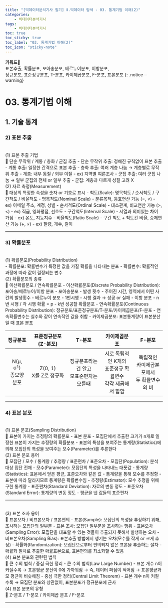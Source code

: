 ```yaml
---
title: "[빅데이터분석기사 필기] Ⅱ.빅데이터 탐색 - 03. 통계기법 이해(2)"
categories:
    - 빅데이터분석기사
tags:
    - 빅데이터분석기사
toc: true
toc_sticky: true
toc_label: "03. 통계기법 이해(2)"
toc_icon: "sticky-note"
---
```


**키워드🔑**<br>
표본추출, 확률분포, 포아송분포, 베르누이분포, 이항분포, 
<br>정규분포, 표준정규분포, T-분포, 카이제곱분포, F-분포, 표본분포
{: .notice--warning}

# 03. 통계기법 이해

## 1. 기술 통계

### 2) 표본 추출

<br>
(1) 표본 추출 기법<br>
📌 단순 무작위 / 계통 / 층화 / 군집 추출
- 단순 무작위 추출: 정해진 규칙없이 표본 추출
- 계통 추출: 일정한 간격으로 표본 추출
- 층화 추출: 여러 계층 나눔 → 계층별로 무작위 추출
    - 계층: 내부 동질 / 외부 이질
    - ex) 지역별 여론조사
- 군집 추출: 여러 군집 나눔 → 일부 군집의 전체 or 일부 추출
    - 군집: 계층과 다르게 성질 고려 X

<br>
(2) 자료 측정(Measurement)<br>
📌 대상의 특정한 속성을 숫자 or 기호로 표시
- 척도(Scale): 명목척도 / 순서척도 / 구간척도 / 비율척도
- 명목척도(Nominal Scale)
    - 분류목적, 등호연산 가능 (=, ≠)
    - ex) 이메일 주소, 계정, 성별
- 순서척도(Ordinal Scale)
    - 대소관계, 비교연산 가능 (>, <)
    - ex) 직급, 영화평점, 선호도
- 구간척도(Interval Scale)
    - 서열과 의미있는 차이 가짐
    - ex) 온도, 지능지수
- 비율척도(Ratio Scale)
    - 구간 척도 + 척도간 비율, 승제연산 가능 (÷, ×)
    - ex) 질량, 개수, 길이

---

### 3) 확률분포

<br>
(1) 확률분포(Probability Distribution)<br>
- 확률분포: 확률변수가 특정한 값을 가질 확률을 나타내는 분포
- 확률변수: 확률적인 과정에 따라 값이 결정되는 변수

<br>
(2) 확률분포의 종류<br>
📌 이산확률분포 / 연속확률분포
- 이산확률분포(Discrete Probability Distribution): 포아송/베르누이/이항 분포
    - 포아송분포
        - 발생 횟수
        - 주어진 시간, 영역에서 어떤 사건의 발생횟수
    - 베르누이 분포
        - 1번시행
        - 시행 결과 → 성공 or 실패
    - 이항 분포
        - n번 시행 / 각 시행 확률 = p
        - k번 성공할 확률분포
- 연속확률분포(Continuous Probability Distribution): 정규분포/표준정규분포/T-분포/카이제곱분포/F-분포
    - 연속확률변수는 실수와 같이 연속적인 값을 취함
    - 카이제곱분포: 표본통계량이 표본분산일 때 표본 분포

|정규분포|	표준정규분포 (Z-분포)|T-분포|카이제곱분포|F-분포|
| :-----: | :-----: | :-----: | :-----: | :-----: |
|N(μ, σ²)<br>종모양 분포|Z(0, 1)<br>X를 Z로 정규화|정규분포라는 건 알고<br>모표준편차는 모를때|서로 독립적인 K개의<br>표준정규 확률변수<br>각각 제곱해서 합함|독립적인<br>카이제곱분포에서<br>두 확률변수의 비|

---

### 4) 표본 분포

<br>
(1) 표본 분포(Sampling Distribution)<br>
📌 표본이 가지는 추정량의 확률분포
- 표본 분포
    - 모집단에서 추출한 크기가 n개로 일정한 표본이 가지는 추정량의 확률분포
- 표본의 특성을 보여주는 통계량(Statistics)에 의해 모집단의 특성을 보여주는 모수(Parameter)를 추론한다

<br>
(2) 표본 분포 용어<br>
📌 모집단 / 모수 / 통계량 / 추정량 / 표준편차 / 표준오차
- 모집단(Population): 분석 대상 집단 전체
- 모수(Parameter): 모집단의 특성을 나타내느 대푯값
- 통계량(Statistics): 표본에서 얻은 평균, 표준오차와 같은 값
    - 통계량을 통해 모수를 추정함
    - 표본에 따라 달라지므로 통계량은 확률변수임
- 추정량(Estimator): 모수 추정을 위해 구한 통계량
- 표준편차(Standard Deviation): 자료의 변동 정도
- 표준오차(Standard Error): 통계량의 변동 정도
    - 평균을 낸 값들의 표준편차

---

<br>
(3) 표본 조사 용어<br>
📌 표본오차 / 비표본오차 / 표본편의
- 표본(Sample): 모집단의 특성을 추정하기 위해, 조사하는 모집단의 일부분
- 표본 조사: 모집단 일부분을 조사하는 행위
- 표본오차(Sampling Error): 모집단을 대표할 수 있는 것들이 추출되지 못해서 발생하는 오차
- 비표본오차(Sampling Bias): 표본추출 방법에서 생기는 오차(모수를 작게 or 크게 추정)
    - 확률화(Randomization): 모집단으로부터 편의되지 않은 표본을 추출하는 절차
    - 확률화 절차로 추출한 확률표본으로, 표본편의를 최소화할 수 있음

<br>
(4) 표본 분포와 관련된 법칙<br>
📌 큰 수의 법칙 / 중심 극한 정리
- 큰 수의 법칙(Law Large Number)
    - 표본 개수 n이 커질수록 → 표본평균 분산이 0에 가까워짐 → 즉, 데이터 퍼짐이 적어짐 → 표본평균과 모 평균이 비슷해짐
- 중심 극한 정리(Central Limit Theorem)
    - 표본 개수 n이 커질수록 → 모집단 분포와 상관없이, 표본분포가 정규분포에 근사

<br>
(4) 표본 분포의 유형<br>
📌 Z-분포 / T-분포 / 카이제곱 분포 / F-분포

---